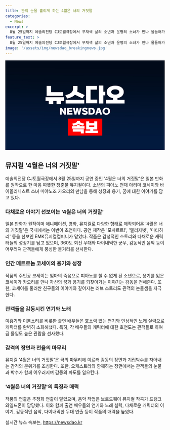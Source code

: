 ```yaml
---
title: 관객 눈물 흘리게 하는 4월은 너의 거짓말
categories:
  - News
excerpt: >
  8월 25일까지 예술의전당 CJ토월극장에서 무채색 삶의 소년과 운명의 소녀가 만나 물들어가는 따뜻한 성장 뮤지컬 4월은 너의 거짓말. 피아노 천재 소년과 자유로운 연주를 즐기는 바이올리니스트 소녀의 이야기를 담은 공연은 다채로운 형태로 관객의 사랑을 받는다. 음악과 아크로바틱한 동작, 앙상블 배우들의 군무가 만화 원작 뮤지컬답게 아름다운 세트에서 펼쳐진다. 각색채를 지닌 캐릭터의 호연과 감동적인 연출, 이홍기와 이봄소리의 뛰어난 연기력도 빛을 발한다. 8월 25일까지 공연 예정.
feature_text: >
  8월 25일까지 예술의전당 CJ토월극장에서 무채색 삶의 소년과 운명의 소녀가 만나 물들어가는 따뜻한 성장 뮤지컬 4월은 너의 거짓말. 피아노 천재 소년과 자유로운 연주를 즐기는 바이올리니스트 소녀의 이야기를 담은 공연은 다채로운 형태로 관객의 사랑을 받는다. 음악과 아크로바틱한 동작, 앙상블 배우들의 군무가 만화 원작 뮤지컬답게 아름다운 세트에서 펼쳐진다. 각색채를 지닌 캐릭터의 호연과 감동적인 연출, 이홍기와 이봄소리의 뛰어난 연기력도 빛을 발한다. 8월 25일까지 공연 예정.
image: '/assets/img/newsdao_breakingnews.jpg'
---
```


<p><img src="/assets/img/newsdao_breakingnews.jpg" alt="bookingtag 속보" /></p>

<h2 data-ke-size="size26">뮤지컬 '4월은 너의 거짓말'</h2>

<p data-ke-size="size16">예술의전당 CJ토월극장에서 8월 25일까지 공연 중인 '4월은 너의 거짓말'은 일본 만화를 원작으로 한 마음 따뜻한 청춘물 뮤지컬이다. 소년의 피아노 천재 아리마 코세이와 바이올리니스트 소녀 미야노조 카오리의 만남을 통해 성장과 용기, 꿈에 대한 이야기를 담고 있다.</p>

<h3 data-ke-size="size24">다채로운 이야기 선보이는 '4월은 너의 거짓말'</h3>

<p data-ke-size="size16">일본 만화가 원작이며 애니메이션, 영화, 뮤지컬로 다양한 형태로 제작되어온 '4월은 너의 거짓말'은 국내에서는 이번이 초연이다. 공연 제작은 '모차르트!', '엘리자벳', '마타하리' 등을 선보인 EMK뮤지컬컴퍼니가 맡았다. 작품은 감성적인 스토리와 다채로운 캐릭터들의 성장기를 담고 있으며, 360도 회전 무대와 다이내믹한 군무, 감동적인 음악 등이 어우러져 관객들에게 풍성한 볼거리를 선사한다.</p>

<h3 data-ke-size="size24">인간 메트로놈 코세이의 용기와 성장</h3>

<p data-ke-size="size16">작품의 주인공 코세이는 엄마의 죽음으로 피아노를 칠 수 없게 된 소년으로, 용기를 잃은 코세이가 카오리를 만나 자신의 꿈과 용기를 되찾아가는 이야기는 감동을 전해준다. 또한, 코세이를 둘러싼 친구들의 이야기와 깊어지는 러브 스토리도 관객의 눈물샘을 자극한다.</p>

<h3 data-ke-size="size24">관객들을 감동시킨 연기와 노래</h3>

<p data-ke-size="size16">이홍기와 이봄소리를 비롯한 출연 배우들은 호소력 있는 연기와 인상적인 노래 실력으로 캐릭터를 완벽히 소화해냈다. 특히, 각 배우들의 캐릭터에 대한 호연도는 관객들로 하여금 몰입도 높은 관람을 선사했다.</p>

<h3 data-ke-size="size24">감격의 장면과 전율의 마무리</h3>

<p data-ke-size="size16">뮤지컬 '4월은 너의 거짓말'은 극의 마무리에 이르러 감동의 장면과 기립박수를 자아내는 감격의 분위기를 조성한다. 또한, 오케스트라와 함께하는 장면에서는 관객들의 눈물과 박수가 함께 어우러지며 감동의 파도를 일으킨다.</p>

<h3 data-ke-size="size24">'4월은 너의 거짓말'의 특징과 매력</h3>

<p data-ke-size="size16">작품의 연출은 추정화 연출이 맡았으며, 음악 작업은 브로드웨이 뮤지컬 작곡가 프랭크 와일드혼이 담당했다. 이와 함께 출연 배우들의 연기와 노래 실력, 다채로운 캐릭터의 이야기, 감동적인 음악, 다이내믹한 무대 연출 등이 작품의 매력을 높였다.</p>
실시간 뉴스 속보는, <a href="https://newsdao.kr" rel="dofollow">https://newsdao.kr</a>


